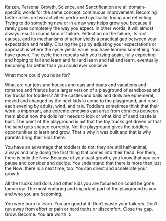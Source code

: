 Kaizen, Personal Growth, Science, and Sanctification are all domain-specific words for the same concept: continuous improvement. Becoming better relies on two activities performed cyclically: trying and reflecting. Trying to do something new or in a new way helps grow you because it rarely goes completely the way you expect. In other words, it will almost always result in some kind of failure. Reflection on the failure, its root causes, and its mechanisms of action yields a practical gap between your expectation and reality. Closing the gap by adjusting your expectations or approach is where the cycle yields value: you have learned something. You have grown. The cycle then repeats with you trying again, fully expecting and hoping to fail and learn and fail and learn and fail and learn, eventually becoming far better than you could ever conceive. 

What more could you hope for? 

What are our jobs and houses and cars and boats and vacations and romance and friends but a larger version of a playground of sandboxes and toy trucks for toddlers? All the castles and balls and dolls are ephemeral, moved and changed by the next kids to come to the playground, and reset each evening by adults, wind, and rain. Toddlers sometimes think that their work is important, and extreme emotions can arise from conflicts between them about how the dolls hair needs to look or what kind of sand castle is built. 
The point of the playground is not that the toy trucks get driven or that the sand gets shaped correctly. No: the playground gives the toddlers opportunities to learn and grow. That is why it was built and that is why parents bring their kids there.

You have an advantage that toddlers do not: they are still half-animal, always and only doing the first thing that comes into their head. For them, there is only the Now. Because of your past growth, you know that you can pause and consider and decide. You understand that there is more than just the Now: there is a next time, too. You can direct and accelerate your growth. 

All the trucks and dolls and other kids you are focused on could be gone tomorrow. The most enduring and important part of the playground is you and who you are becoming. 

You were born to learn. You are good at it. Don’t waste your failures. Don’t run away from effort or pain or hard truths or discomfort. Close the gap. Grow. Become. You are worth it. 
